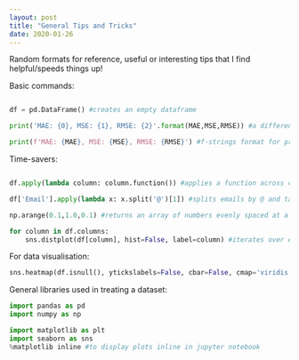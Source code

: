 ```yaml
---
layout: post
title: "General Tips and Tricks"
date: 2020-01-26
---
```


Random formats for reference, useful or interesting tips that I find helpful/speeds things up!

Basic commands:

```python

df = pd.DataFrame() #creates an empty dataframe

print('MAE: {0}, MSE: {1}, RMSE: {2}'.format(MAE,MSE,RMSE)) #a different format for printing with variables, instead of %s or %d

print(f'MAE: {MAE}, MSE: {MSE}, RMSE: {RMSE}') #f-strings format for printing

```

Time-savers:

```python

df.apply(lambda column: column.function()) #applies a function across columns

df['Email'].apply(lambda x: x.split('@')[1]) #splits emails by @ and takes the username

np.arange(0.1,1.0,0.1) #returns an array of numbers evenly spaced at a distance of 0.1, from 0.1 to 1.0

for column in df.columns:
    sns.distplot(df[column], hist=False, label=column) #iterates over each col and plots it

```

For data visualisation:

```python
sns.heatmap(df.isnull(), ytickslabels=False, cbar=False, cmap='viridis') #a quick visual representation of all null values

```

General libraries used in treating a dataset:

```python
import pandas as pd
import numpy as np

import matplotlib as plt
import seaborn as sns
%matplotlib inline #to display plots inline in jupyter notebook

```